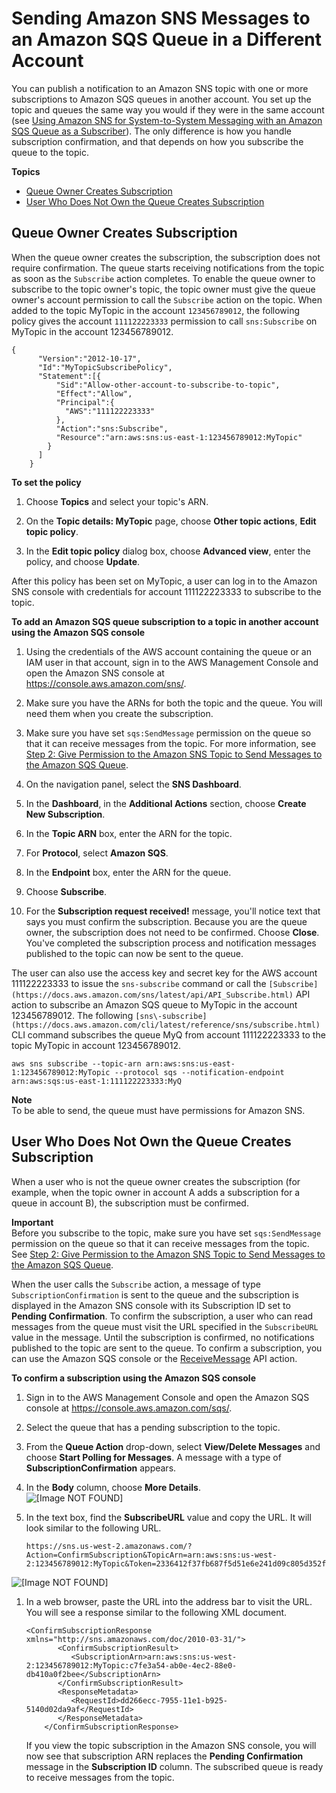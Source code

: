# Sending Amazon SNS Messages to an Amazon SQS Queue in a Different Account<a name="sns-send-message-to-sqs-cross-account"></a>

You can publish a notification to an Amazon SNS topic with one or more subscriptions to Amazon SQS queues in another account\. You set up the topic and queues the same way you would if they were in the same account \(see [Using Amazon SNS for System\-to\-System Messaging with an Amazon SQS Queue as a Subscriber](sns-sqs-as-subscriber.md)\)\. The only difference is how you handle subscription confirmation, and that depends on how you subscribe the queue to the topic\.

**Topics**
+ [Queue Owner Creates Subscription](#SendMessageToSQS.cross.account.queueowner)
+ [User Who Does Not Own the Queue Creates Subscription](#SendMessageToSQS.cross.account.notqueueowner)

## Queue Owner Creates Subscription<a name="SendMessageToSQS.cross.account.queueowner"></a>

When the queue owner creates the subscription, the subscription does not require confirmation\. The queue starts receiving notifications from the topic as soon as the `Subscribe` action completes\. To enable the queue owner to subscribe to the topic owner's topic, the topic owner must give the queue owner's account permission to call the `Subscribe` action on the topic\. When added to the topic MyTopic in the account `123456789012`, the following policy gives the account `111122223333` permission to call `sns:Subscribe` on MyTopic in the account 123456789012\.

```
{
      "Version":"2012-10-17",
      "Id":"MyTopicSubscribePolicy",
      "Statement":[{
          "Sid":"Allow-other-account-to-subscribe-to-topic",
          "Effect":"Allow",
          "Principal":{
            "AWS":"111122223333"
          },
          "Action":"sns:Subscribe",
          "Resource":"arn:aws:sns:us-east-1:123456789012:MyTopic"
        }
      ]
    }
```

**To set the policy**

1. Choose **Topics** and select your topic's ARN\.

1. On the **Topic details: MyTopic** page, choose **Other topic actions**, **Edit topic policy**\.

1. In the **Edit topic policy** dialog box, choose **Advanced view**, enter the policy, and choose **Update**\.

After this policy has been set on MyTopic, a user can log in to the Amazon SNS console with credentials for account 111122223333 to subscribe to the topic\.

**To add an Amazon SQS queue subscription to a topic in another account using the Amazon SQS console**

1. Using the credentials of the AWS account containing the queue or an IAM user in that account, sign in to the AWS Management Console and open the Amazon SNS console at [https://console\.aws\.amazon\.com/sns/](https://console.aws.amazon.com/sns/)\.

1. Make sure you have the ARNs for both the topic and the queue\. You will need them when you create the subscription\.

1. Make sure you have set `sqs:SendMessage` permission on the queue so that it can receive messages from the topic\. For more information, see [Step 2: Give Permission to the Amazon SNS Topic to Send Messages to the Amazon SQS Queue](sns-sqs-as-subscriber.md#SendMessageToSQS.sqs.permissions)\.

1. On the navigation panel, select the **SNS Dashboard**\.

1. In the **Dashboard**, in the **Additional Actions** section, choose **Create New Subscription**\. 

1. In the **Topic ARN** box, enter the ARN for the topic\.

1. For **Protocol**, select **Amazon SQS**\.

1. In the **Endpoint** box, enter the ARN for the queue\. 

1. Choose **Subscribe**\.

1. For the **Subscription request received\!** message, you'll notice text that says you must confirm the subscription\. Because you are the queue owner, the subscription does not need to be confirmed\. Choose **Close**\. You've completed the subscription process and notification messages published to the topic can now be sent to the queue\.

 The user can also use the access key and secret key for the AWS account 111122223333 to issue the `sns-subscribe` command or call the `[Subscribe](https://docs.aws.amazon.com/sns/latest/api/API_Subscribe.html)` API action to subscribe an Amazon SQS queue to MyTopic in the account 123456789012\. The following `[sns\-subscribe](https://docs.aws.amazon.com/cli/latest/reference/sns/subscribe.html)` CLI command subscribes the queue MyQ from account 111122223333 to the topic MyTopic in account 123456789012\.

```
aws sns subscribe --topic-arn arn:aws:sns:us-east-1:123456789012:MyTopic --protocol sqs --notification-endpoint arn:aws:sqs:us-east-1:111122223333:MyQ
```

**Note**  
To be able to send, the queue must have permissions for Amazon SNS\.

## User Who Does Not Own the Queue Creates Subscription<a name="SendMessageToSQS.cross.account.notqueueowner"></a>

When a user who is not the queue owner creates the subscription \(for example, when the topic owner in account A adds a subscription for a queue in account B\), the subscription must be confirmed\.

**Important**  
Before you subscribe to the topic, make sure you have set `sqs:SendMessage` permission on the queue so that it can receive messages from the topic\. See [Step 2: Give Permission to the Amazon SNS Topic to Send Messages to the Amazon SQS Queue](sns-sqs-as-subscriber.md#SendMessageToSQS.sqs.permissions)\.

When the user calls the `Subscribe` action, a message of type `SubscriptionConfirmation` is sent to the queue and the subscription is displayed in the Amazon SNS console with its Subscription ID set to **Pending Confirmation**\. To confirm the subscription, a user who can read messages from the queue must visit the URL specified in the `SubscribeURL` value in the message\. Until the subscription is confirmed, no notifications published to the topic are sent to the queue\. To confirm a subscription, you can use the Amazon SQS console or the [ReceiveMessage](https://docs.aws.amazon.com/AWSSimpleQueueService/latest/APIReference/Query_QueryReceiveMessage.html) API action\.

**To confirm a subscription using the Amazon SQS console**

1. Sign in to the AWS Management Console and open the Amazon SQS console at [https://console\.aws\.amazon\.com/sqs/](https://console.aws.amazon.com/sqs/)\.

1. Select the queue that has a pending subscription to the topic\.

1. From the **Queue Action** drop\-down, select **View/Delete Messages** and choose **Start Polling for Messages**\. A message with a type of **SubscriptionConfirmation** appears\. 

1. In the **Body** column, choose **More Details**\.  
![\[Image NOT FOUND\]](http://docs.aws.amazon.com/sns/latest/dg/images/sqs-confirm0.png)

1. In the text box, find the **SubscribeURL** value and copy the URL\. It will look similar to the following URL\.

   ```
   https://sns.us-west-2.amazonaws.com/?Action=ConfirmSubscription&TopicArn=arn:aws:sns:us-west-2:123456789012:MyTopic&Token=2336412f37fb687f5d51e6e241d09c805d352fe148e56f8cff30f023ff35db8bccbc62721725b074841be6524bb215b0c45ec571ba1e7faacc309940c0b4b9e511ab85eba671412a4c314ecd446127ff1a9cfe08642b8e3738e73c279dd3ae565bd98f842ed992a4742ebec0946ebd9a
   ```  
![\[Image NOT FOUND\]](http://docs.aws.amazon.com/sns/latest/dg/images/sqs-confirm.png)

1. In a web browser, paste the URL into the address bar to visit the URL\. You will see a response similar to the following XML document\.

   ```
   <ConfirmSubscriptionResponse xmlns="http://sns.amazonaws.com/doc/2010-03-31/">
          <ConfirmSubscriptionResult>
             <SubscriptionArn>arn:aws:sns:us-west-2:123456789012:MyTopic:c7fe3a54-ab0e-4ec2-88e0-db410a0f2bee</SubscriptionArn>
          </ConfirmSubscriptionResult>
          <ResponseMetadata>
             <RequestId>dd266ecc-7955-11e1-b925-5140d02da9af</RequestId>
          </ResponseMetadata>
       </ConfirmSubscriptionResponse>
   ```

   If you view the topic subscription in the Amazon SNS console, you will now see that subscription ARN replaces the **Pending Confirmation** message in the **Subscription ID** column\. The subscribed queue is ready to receive messages from the topic\.